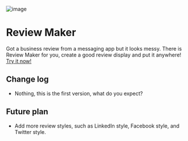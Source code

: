 ![image](https://github.com/Sayyid01/ReviewMaker/assets/42909243/326c6b17-945a-49fa-bd1c-ea7af204dbf7)


# Review Maker
Got a business review from a messaging app but it looks messy. There is Review Maker for you, create a good review display and put it anywhere!<br>
<a href="https://sayyid01.github.io/ReviewMaker/">Try it now!</a>

## Change log
- Nothing, this is the first version, what do you expect?

## Future plan
- Add more review styles, such as LinkedIn style, Facebook style, and Twitter style.
